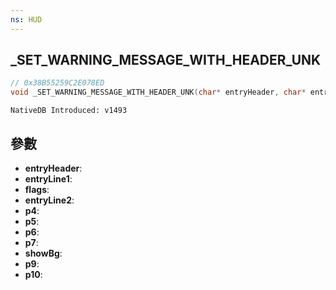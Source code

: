 ```yaml
---
ns: HUD
---
```

## _SET_WARNING_MESSAGE_WITH_HEADER_UNK

```c
// 0x38B55259C2E078ED
void _SET_WARNING_MESSAGE_WITH_HEADER_UNK(char* entryHeader, char* entryLine1, int flags, char* entryLine2, BOOL p4, Any p5, Any* p6, Any* p7, BOOL showBg, Any p9, Any p10);
```

```
NativeDB Introduced: v1493
```

## 參數
* **entryHeader**:
* **entryLine1**:
* **flags**:
* **entryLine2**:
* **p4**:
* **p5**:
* **p6**:
* **p7**:
* **showBg**:
* **p9**:
* **p10**:
